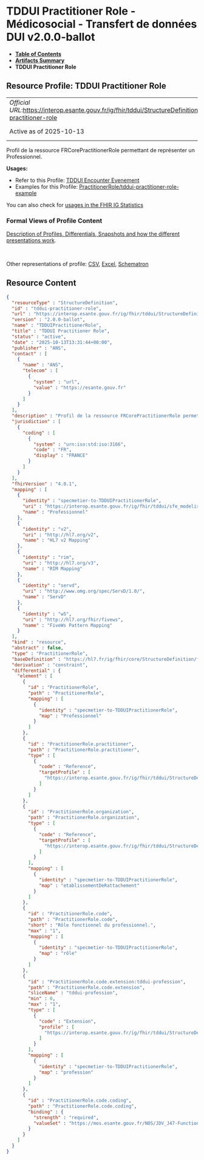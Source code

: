 # TDDUI Practitioner Role - Médicosocial - Transfert de données DUI v2.0.0-ballot

* [**Table of Contents**](toc.md)
* [**Artifacts Summary**](artifacts.md)
* **TDDUI Practitioner Role**

## Resource Profile: TDDUI Practitioner Role 

| | |
| :--- | :--- |
| *Official URL*:https://interop.esante.gouv.fr/ig/fhir/tddui/StructureDefinition/tddui-practitioner-role | *Version*:2.0.0-ballot |
| Active as of 2025-10-13 | *Computable Name*:TDDUIPractitionerRole |

 
Profil de la ressource FRCorePractitionerRole permettant de représenter un Professionnel. 

**Usages:**

* Refer to this Profile: [TDDUI Encounter Evenement](StructureDefinition-tddui-encounter-evenement.md)
* Examples for this Profile: [PractitionerRole/tddui-practitioner-role-example](PractitionerRole-tddui-practitioner-role-example.md)

You can also check for [usages in the FHIR IG Statistics](https://packages2.fhir.org/xig/ans.fhir.fr.tddui|current/StructureDefinition/tddui-practitioner-role)

### Formal Views of Profile Content

 [Description of Profiles, Differentials, Snapshots and how the different presentations work](http://build.fhir.org/ig/FHIR/ig-guidance/readingIgs.html#structure-definitions). 

 

Other representations of profile: [CSV](StructureDefinition-tddui-practitioner-role.csv), [Excel](StructureDefinition-tddui-practitioner-role.xlsx), [Schematron](StructureDefinition-tddui-practitioner-role.sch) 



## Resource Content

```json
{
  "resourceType" : "StructureDefinition",
  "id" : "tddui-practitioner-role",
  "url" : "https://interop.esante.gouv.fr/ig/fhir/tddui/StructureDefinition/tddui-practitioner-role",
  "version" : "2.0.0-ballot",
  "name" : "TDDUIPractitionerRole",
  "title" : "TDDUI Practitioner Role",
  "status" : "active",
  "date" : "2025-10-13T13:31:44+00:00",
  "publisher" : "ANS",
  "contact" : [
    {
      "name" : "ANS",
      "telecom" : [
        {
          "system" : "url",
          "value" : "https://esante.gouv.fr"
        }
      ]
    }
  ],
  "description" : "Profil de la ressource FRCorePractitionerRole permettant de représenter un Professionnel.",
  "jurisdiction" : [
    {
      "coding" : [
        {
          "system" : "urn:iso:std:iso:3166",
          "code" : "FR",
          "display" : "FRANCE"
        }
      ]
    }
  ],
  "fhirVersion" : "4.0.1",
  "mapping" : [
    {
      "identity" : "specmetier-to-TDDUIPractitionerRole",
      "uri" : "https://interop.esante.gouv.fr/ig/fhir/tddui/sfe_modelisation_contenu.html",
      "name" : "Professionnel"
    },
    {
      "identity" : "v2",
      "uri" : "http://hl7.org/v2",
      "name" : "HL7 v2 Mapping"
    },
    {
      "identity" : "rim",
      "uri" : "http://hl7.org/v3",
      "name" : "RIM Mapping"
    },
    {
      "identity" : "servd",
      "uri" : "http://www.omg.org/spec/ServD/1.0/",
      "name" : "ServD"
    },
    {
      "identity" : "w5",
      "uri" : "http://hl7.org/fhir/fivews",
      "name" : "FiveWs Pattern Mapping"
    }
  ],
  "kind" : "resource",
  "abstract" : false,
  "type" : "PractitionerRole",
  "baseDefinition" : "https://hl7.fr/ig/fhir/core/StructureDefinition/fr-core-practitioner-role",
  "derivation" : "constraint",
  "differential" : {
    "element" : [
      {
        "id" : "PractitionerRole",
        "path" : "PractitionerRole",
        "mapping" : [
          {
            "identity" : "specmetier-to-TDDUIPractitionerRole",
            "map" : "Professionnel"
          }
        ]
      },
      {
        "id" : "PractitionerRole.practitioner",
        "path" : "PractitionerRole.practitioner",
        "type" : [
          {
            "code" : "Reference",
            "targetProfile" : [
              "https://interop.esante.gouv.fr/ig/fhir/tddui/StructureDefinition/tddui-practitioner"
            ]
          }
        ]
      },
      {
        "id" : "PractitionerRole.organization",
        "path" : "PractitionerRole.organization",
        "type" : [
          {
            "code" : "Reference",
            "targetProfile" : [
              "https://interop.esante.gouv.fr/ig/fhir/tddui/StructureDefinition/tddui-organization"
            ]
          }
        ],
        "mapping" : [
          {
            "identity" : "specmetier-to-TDDUIPractitionerRole",
            "map" : "etablissementDeRattachement"
          }
        ]
      },
      {
        "id" : "PractitionerRole.code",
        "path" : "PractitionerRole.code",
        "short" : "Rôle fonctionnel du professionnel.",
        "max" : "1",
        "mapping" : [
          {
            "identity" : "specmetier-to-TDDUIPractitionerRole",
            "map" : "rôle"
          }
        ]
      },
      {
        "id" : "PractitionerRole.code.extension:tddui-profession",
        "path" : "PractitionerRole.code.extension",
        "sliceName" : "tddui-profession",
        "min" : 0,
        "max" : "1",
        "type" : [
          {
            "code" : "Extension",
            "profile" : [
              "https://interop.esante.gouv.fr/ig/fhir/tddui/StructureDefinition/tddui-profession"
            ]
          }
        ],
        "mapping" : [
          {
            "identity" : "specmetier-to-TDDUIPractitionerRole",
            "map" : "profession"
          }
        ]
      },
      {
        "id" : "PractitionerRole.code.coding",
        "path" : "PractitionerRole.code.coding",
        "binding" : {
          "strength" : "required",
          "valueSet" : "https://mos.esante.gouv.fr/NOS/JDV_J47-FunctionCode-CISIS/FHIR/JDV-J47-FunctionCode-CISIS"
        }
      }
    ]
  }
}

```
